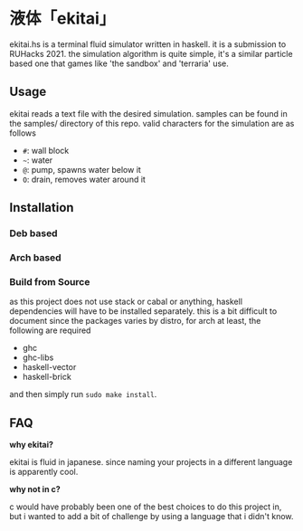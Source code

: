 # 液体「ekitai」

ekitai.hs is a terminal fluid simulator written in haskell. it is a submission to RUHacks 2021. the simulation algorithm is quite simple, it's a similar particle based one that games like 'the sandbox' and 'terraria' use.

## Usage
ekitai reads a text file with the desired simulation. samples can be found in the samples/ directory of this repo. valid characters for the simulation are as follows
- `#`: wall block
- `~`: water
- `@`: pump, spawns water below it
- `O`: drain, removes water around it

## Installation
### Deb based
### Arch based
### Build from Source
as this project does not use stack or cabal or anything, haskell dependencies will have to be installed separately. this is a bit difficult to document since the packages varies by distro, for arch at least, the following are required
- ghc
- ghc-libs
- haskell-vector
- haskell-brick

and then simply run `sudo make install`.

## FAQ
**why ekitai?**

ekitai is fluid in japanese. since naming your projects in a different language is apparently cool.

**why not in c?**

c would have probably been one of the best choices to do this project in, but i wanted to add a bit of challenge by using a language that i didn't know.


